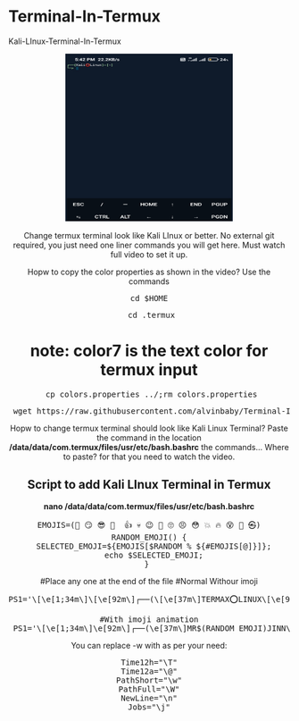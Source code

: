 # Terminal-In-Termux
Kali-LInux-Terminal-In-Termux
<div align="center">
  <img border-radius: 15px src="IMG_20220504_174235.jpg"width="300" height="300"/>
  <p align="center">
Change termux terminal look like Kali LInux or better. No external git required, you just need one liner commands you will get here. Must watch full video to set it up.


Hopw to copy the color properties as shown in the video?
Use the commands
<pre> cd $HOME </pre>
<pre> cd .termux</pre>
# note: color7 is the text color for termux input
<pre> cp colors.properties ../;rm colors.properties</pre>
<pre> wget https://raw.githubusercontent.com/alvinbaby/Terminal-In-Termux/main/alvinbaby/colors.properties </pre>

Hopw to change termux terminal should look like Kali Linux Terminal?
Paste the command in the location <b>/data/data/com.termux/files/usr/etc/bash.bashrc</b> the commands... Where to paste? for that you need to watch the video.

<h2>Script to add Kali LInux Terminal in Termux</h2>
<b>nano /data/data/com.termux/files/usr/etc/bash.bashrc</b>
<pre>
EMOJIS=(🥱 😏 😎 👊  👍 💀️ 😉️ 🤔️ 🙄️ 😣️ 😳️ 💥 🔥 😵‍ 💫 ㉿)
RANDOM_EMOJI() {
  SELECTED_EMOJI=${EMOJIS[$RANDOM % ${#EMOJIS[@]}]};
  echo $SELECTED_EMOJI;
} </pre></pre>


#Place any one at the end of the file
#Normal Withour imoji
<pre>PS1='\[\e[1;34m\]\[\e[92m\]┌──(\[\e[37m\]TERMAX⭕LINUX\[\e[92m\])-\[\e[0m\]\[\e[92m\][\e[0m\]\[\e[37m\]\w\[\e[0m\]\[\e[92m\]]\[\e[0m\]\[\[\e[0m\]\n\[\e[92m\]└─≽ \[\e[0m\]'
</pre>

<pre>#With imoji animation
 PS1='\[\e[1;34m\]\e[92m\]┌──(\e[37m\]MR$(RANDOM_EMOJI)JINN\e[92m\])-\e[0m\]\e[92m\][\e[0m\]\e[37m\]~\e[0m\]\e[92m\]]\e[0m\]\e[0m\]\e[92m\]\n└─≽ '
</pre>

You can replace -w with as per your need:
<pre>Time12h="\T"
Time12a="\@"
PathShort="\w"
PathFull="\W"
NewLine="\n"
Jobs="\j"</pre>
